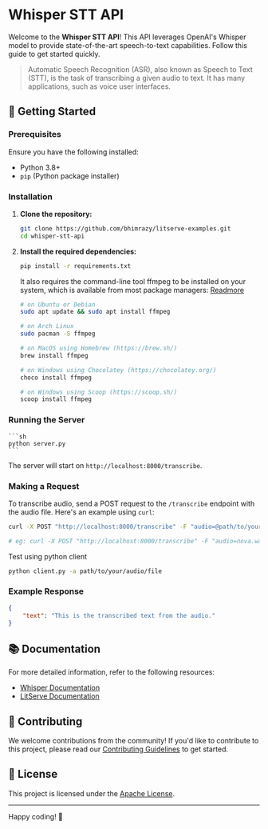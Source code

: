 # Whisper STT API

Welcome to the **Whisper STT API**! This API leverages OpenAI's Whisper model to provide state-of-the-art speech-to-text capabilities. Follow this guide to get started quickly.
> Automatic Speech Recognition (ASR), also known as Speech to Text (STT), is the task of transcribing a given audio to text. It has many applications, such as voice user interfaces.

## 🚀 Getting Started

### Prerequisites

Ensure you have the following installed:
- Python 3.8+
- `pip` (Python package installer)

### Installation

1. **Clone the repository:**
    ```sh
    git clone https://github.com/bhimrazy/litserve-examples.git
    cd whisper-stt-api
    ```

2. **Install the required dependencies:**
    ```sh
    pip install -r requirements.txt
    ```

    It also requires the command-line tool ffmpeg to be installed on your system, which is available from most package managers: [Readmore](https://github.com/openai/whisper?tab=readme-ov-file#setup)
    ```sh
    # on Ubuntu or Debian
    sudo apt update && sudo apt install ffmpeg

    # on Arch Linux
    sudo pacman -S ffmpeg

    # on MacOS using Homebrew (https://brew.sh/)
    brew install ffmpeg

    # on Windows using Chocolatey (https://chocolatey.org/)
    choco install ffmpeg

    # on Windows using Scoop (https://scoop.sh/)
    scoop install ffmpeg
    ```



### Running the Server
    ```sh
    python server.py
    ```

The server will start on `http://localhost:8000/transcribe`.

### Making a Request

To transcribe audio, send a POST request to the `/transcribe` endpoint with the audio file. Here's an example using `curl`:

```sh
curl -X POST "http://localhost:8000/transcribe" -F "audio=@path/to/your/audio/file"

# eg: curl -X POST "http://localhost:8000/transcribe" -F "audio=nova.wav"
```

Test using python client
```sh
python client.py -a path/to/your/audio/file
```

### Example Response

```json
{
    "text": "This is the transcribed text from the audio."
}
```

## 📚 Documentation

For more detailed information, refer to the following resources:
- [Whisper Documentation](https://github.com/openai/whisper)
- [LitServe Documentation](https://github.com/Lightning-AI/litserve)

## 🤝 Contributing

We welcome contributions from the community! If you'd like to contribute to this project, please read our [Contributing Guidelines](../CONTRIBUTING.md) to get started.

## 📜 License

This project is licensed under the [Apache License](../LICENSE).

---

Happy coding! 🎉